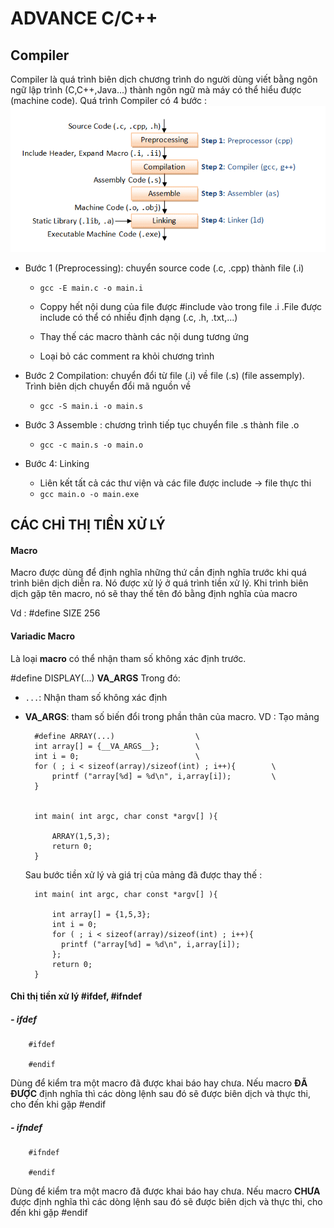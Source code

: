 # ADVANCE C/C++
## Compiler
Compiler là quá trình biên dịch chương trình do người dùng viết bằng ngôn ngữ lập trình (C,C++,Java...) thành ngôn ngữ mà máy có thể hiểu được (machine code).
Quá trình Compiler có 4 bước :
![anh](image.png)
+ Bước 1 (Preprocessing): chuyển source code (.c, .cpp) thành file (.i)

    + ` gcc -E main.c -o main.i `
 
    + Coppy hết nội dung của file được #include vào trong file .i .File được include có thể có nhiều định dạng (.c, .h, .txt,...)
 
    + Thay thế các macro thành các nội dung tương ứng
 
    + Loại bỏ các comment ra khỏi chương trình
 + Bước 2 Compilation: chuyển đổi từ file (.i) về file (.s) (file assemply). Trình biên dịch chuyển đổi mã nguồn về 
    + `gcc -S main.i -o main.s`
 + Bước 3 Assemble : chương trình tiếp tục chuyển file .s thành file .o
    +  `gcc -c main.s -o main.o`
 + Bước 4: Linking
    + Liên kết tất cả các thư viện và các file được include -> file thực thi
    + `gcc main.o -o main.exe `
## CÁC CHỈ THỊ TIỀN XỬ LÝ
#### Macro
Macro được dùng để định nghĩa những thứ cần định nghĩa trước khi quá trình biên dịch diễn ra. Nó được xử lý ở quá trình tiền xử lý. Khi trình biên dịch gặp tên macro, nó sẽ thay thế tên đó bằng định nghĩa của macro

Vd : #define SIZE 256
#### Variadic Macro
Là loại **macro** có thể nhận tham số không xác định trước.

#define DISPLAY(...)   ____VA_ARGS____
Trong đó:
+ `...`: Nhận tham số không xác định
+ __VA_ARGS__: tham số biến đổi trong phần thân của macro.
VD : Tạo mảng


        #define ARRAY(...)                  \
        int array[] = {__VA_ARGS__};        \
        int i = 0;                          \
        for ( ; i < sizeof(array)/sizeof(int) ; i++){        \
            printf ("array[%d] = %d\n", i,array[i]);         \
        }
        
        
        int main( int argc, char const *argv[] ){
        
            ARRAY(1,5,3);
            return 0;
        }

  Sau bước tiền xử lý và giá trị của mảng đã được thay thế :

        int main( int argc, char const *argv[] ){
        
            int array[] = {1,5,3}; 
            int i = 0; 
            for ( ; i < sizeof(array)/sizeof(int) ; i++){ 
              printf ("array[%d] = %d\n", i,array[i]); 
            };
            return 0;
        }
  

#### Chỉ thị tiền xử lý #ifdef, #ifndef

##### - ifdef

        #ifdef
        
        #endif

Dùng để kiểm tra một macro đã được khai báo hay chưa. Nếu macro **ĐÃ ĐƯỢC** định nghĩa thì các dòng lệnh sau đó sẽ được biên dịch và thực thi, cho đến khi gặp #endif

##### - ifndef

        #ifndef
        
        #endif
        
Dùng để kiểm tra một macro đã được khai báo hay chưa. Nếu macro **CHƯA** được định nghĩa thì các dòng lệnh sau đó sẽ được biên dịch và thực thi, cho đến khi gặp #endif
  

